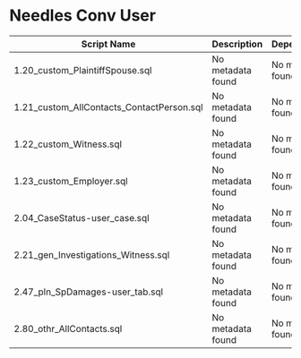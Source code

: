 # Needles Conv User

| Script Name | Description | Dependencies |
|-------------|-------------|-------------|
| 1.20_custom_PlaintiffSpouse.sql | No metadata found | No metadata found |
| 1.21_custom_AllContacts_ContactPerson.sql | No metadata found | No metadata found |
| 1.22_custom_Witness.sql | No metadata found | No metadata found |
| 1.23_custom_Employer.sql | No metadata found | No metadata found |
| 2.04_CaseStatus-user_case.sql | No metadata found | No metadata found |
| 2.21_gen_Investigations_Witness.sql | No metadata found | No metadata found |
| 2.47_pln_SpDamages-user_tab.sql | No metadata found | No metadata found |
| 2.80_othr_AllContacts.sql | No metadata found | No metadata found |
